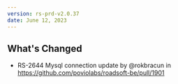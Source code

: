 ```yaml
---
version: rs-prd-v2.0.37
date: June 12, 2023
---
```


## What's Changed
* RS-2644 Mysql connection update by @rokbracun in https://github.com/poviolabs/roadsoft-be/pull/1901